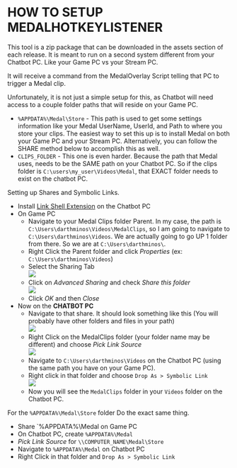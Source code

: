 # HOW TO SETUP MEDALHOTKEYLISTENER

This tool is a zip package that can be downloaded in the assets section of each release. It is meant to run on a second system different from your Chatbot PC. Like your Game PC vs your Stream PC.

It will receive a command from the MedalOverlay Script telling that PC to trigger a Medal clip.

Unfortunately, it is not just a simple setup for this, as Chatbot will need access to a couple folder paths that will reside on your Game PC.

- `%APPDATA%\Medal\Store` - This path is used to get some settings information like your Medal UserName, UserId, and Path to where you store your clips.
  The easiest way to set this up is to install Medal on both your Game PC and your Stream PC. Alternatively, you can follow the SHARE method below to accomplish this as well.
- `CLIPS_FOLDER` - This one is even harder. Because the path that Medal uses, needs to be the SAME path on your Chatbot PC. So if the clips folder is `C:\users\my_user\Videos\Medal`, that EXACT folder needs to exist on the chatbot PC. 

Setting up Shares and Symbolic Links.

- Install [Link Shell Extension](https://schinagl.priv.at/nt/hardlinkshellext/linkshellextension.html) on the Chatbot PC
- On Game PC
  - Navigate to your Medal Clips folder Parent. In my case, the path is `C:\Users\darthminos\Videos\MedalClips`, so I am going to navigate to `C:\Users\darthminos\Videos`. We are actually going to go UP 1 folder from there. So we are at `C:\Users\darthminos\`.
  - Right Click the Parent folder and click *Properties* (ex: `C:\Users\darthminos\Videos`)  
  - Select the Sharing Tab  
  ![](https://i.imgur.com/Ob1v960.png)
  - Click on *Advanced Sharing* and check *Share this folder*  
  ![](https://i.imgur.com/3tTraBS.png)
  - Click *OK* and then *Close*
- Now on the **CHATBOT PC** 
  - Navigate to that share. It should look something like this (You will probably have other folders and files in your path)  
  ![](https://i.imgur.com/sjXecqG.png)
  - Right Click on the MedalClips folder (your folder name may be different) and choose *Pick Link Source*  
 ![](https://i.imgur.com/321Bbs7.png)
  - Navigate to `C:\Users\darthminos\Videos` on the Chatbot PC (using the same path you have on your Game PC).
  - Right click in that folder and choose `Drop As > Symbolic Link`  
  ![](https://i.imgur.com/Dwx0dZu.png)
  - Now you will see the `MedalClips` folder in your `Videos` folder on the Chatbot PC.


For the `%APPDATA%\Medal\Store` folder Do the exact same thing.

- Share `%APPDATA%\Medal on Game PC
- On Chatbot PC, create `%APPDATA%\Medal`
- *Pick Link Source* for `\\COMPUTER_NAME\Medal\Store`
- Navigate to `%APPDATA%\Medal` on Chatbot PC
- Right Click in that folder and `Drop As > Symbolic Link`
